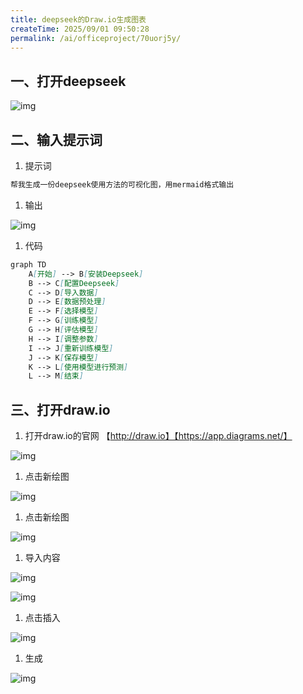 ```yaml
---
title: deepseek的Draw.io生成图表
createTime: 2025/09/01 09:50:28
permalink: /ai/officeproject/70uorj5y/
---
```

## 一、打开deepseek

![img](https://pimpfzadssc.feishu.cn/space/api/box/stream/download/asynccode/?code=OWM3MDJlNjZiMjg3Nzc1MDYxZTFkYzQyYTY3OTY5NjZfRXVlOFJWSXdwdjREZ09WSGdVUmZ3N0NnY1BCdllURWVfVG9rZW46V1N2cGJpY01ib0p5eHZ4bjBlU2NlTndmbmYxXzE3NTY2OTE0MzQ6MTc1NjY5NTAzNF9WNA)

## 二、输入提示词

1. 提示词

```Markdown
帮我生成一份deepseek使用方法的可视化图，用mermaid格式输出
```

1. 输出

![img](https://pimpfzadssc.feishu.cn/space/api/box/stream/download/asynccode/?code=YTdmM2QzYThlZWExMmFhMTAzZDczNmEwYjBlZTg2NGVfdEt6c0NTWTlIUGhucXdCNGxGSUVFMmJCZWNhbUhLTFZfVG9rZW46T2dycWJMS3Fjb2dkVVR4WFowb2NzN2dMbnVkXzE3NTY2OTE0MzQ6MTc1NjY5NTAzNF9WNA)

1. 代码

```Markdown
graph TD
    A[开始] --> B[安装Deepseek]
    B --> C[配置Deepseek]
    C --> D[导入数据]
    D --> E[数据预处理]
    E --> F[选择模型]
    F --> G[训练模型]
    G --> H[评估模型]
    H --> I[调整参数]
    I --> J[重新训练模型]
    J --> K[保存模型]
    K --> L[使用模型进行预测]
    L --> M[结束]
```

## 三、打开draw.io

1. 打开draw.io的官网  【http://draw.io】【https://app.diagrams.net/】

![img](https://pimpfzadssc.feishu.cn/space/api/box/stream/download/asynccode/?code=MTk3MjRiYTlhYjdiN2VkOWVjMmM3OGUyZTc4YmU3MDZfemFSWlQwbzNwUGFWaVdScEs0RDRCM3FQemJRanF3cmJfVG9rZW46Q09NMGJZQjlUb21VV0x4M3FCTmNmRUFDbkJiXzE3NTY2OTE0MzQ6MTc1NjY5NTAzNF9WNA)

1. 点击新绘图

![img](https://pimpfzadssc.feishu.cn/space/api/box/stream/download/asynccode/?code=NzY5MGQzYWI4NmRjYzk0NWVhOGJjNGU3YmZmMzRjZGZfR3djblFFclN0eWdQeTVZRnVNV0NNQVF4dzRyNEM2M3ZfVG9rZW46RGlVT2JOb2N6b05Uanl4aEdKUWNybWs2bk9oXzE3NTY2OTE0MzQ6MTc1NjY5NTAzNF9WNA)

1. 点击新绘图

![img](https://pimpfzadssc.feishu.cn/space/api/box/stream/download/asynccode/?code=ZDI5MDRjMzIzNmE1ZWQ3MDI3Njc5MWE5ODE0MjdmYTdfbDBGcHBEeFg4c0R3YTJyRnlHMjhBRFNhQWZvUVhXcFJfVG9rZW46TmhrVmJ5Y3Nqb2s0Tjd4TFhlRGNsUTlIbjFnXzE3NTY2OTE0MzQ6MTc1NjY5NTAzNF9WNA)

1. 导入内容

![img](https://pimpfzadssc.feishu.cn/space/api/box/stream/download/asynccode/?code=ZmQ2ZDZiOWVlNTgyOTAxMmNiOTcwNmM3Njc2NzViNmFfaG54RW0yeVZ1ZzhUb3lHbVRRdGZxeldySmdzSzh4ZktfVG9rZW46TlJvRWJVamVHb3Jkdk54Vmk4OGNiMGRXbkpmXzE3NTY2OTE0MzQ6MTc1NjY5NTAzNF9WNA)

![img](https://pimpfzadssc.feishu.cn/space/api/box/stream/download/asynccode/?code=NmQ1YzNjZTA3Mzg1YTNhNTZkMmNjNWYzODllM2YxN2RfVk0zRnlETmp1RVFCVU9RaG5LSkJXSlNzVmlUUG4ycjdfVG9rZW46QWlIRGJ1S1RYbzJ3ekt4b3VFdmNxN2REbmI4XzE3NTY2OTE0MzQ6MTc1NjY5NTAzNF9WNA)

1. 点击插入

![img](https://pimpfzadssc.feishu.cn/space/api/box/stream/download/asynccode/?code=MGQ3ZTY5MTY3MzIxZGQwNTEwZjA3NDQ1YzkxNGY1NjhfcjFIM2xBNFBOOWt3V0xmWUdnaFBxZkVEaWx1RElOWk5fVG9rZW46U2R5VGJueEY3b3BsY0t4cm9aOGNwWTBMblBiXzE3NTY2OTE0MzQ6MTc1NjY5NTAzNF9WNA)

1. 生成

![img](https://pimpfzadssc.feishu.cn/space/api/box/stream/download/asynccode/?code=YWE2YzAxZTlkMzljODI5OWIxZjc0NjFiNjZkZDQwZjJfYWdJaGV4OExPOVBFRUp6ZEpGMUhBaHJ4SjVoRU9DaGZfVG9rZW46QjFqd2JaMmdQb1ZXT2Z4WFdZbmN2bmpTbjBjXzE3NTY2OTE0MzQ6MTc1NjY5NTAzNF9WNA)